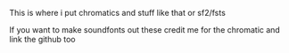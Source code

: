This is where i put chromatics and stuff like that or sf2/fsts


If you want to make soundfonts out these credit me for the chromatic and link the github too
